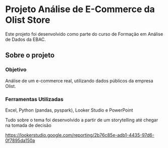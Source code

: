 # Projeto Análise de E-Commerce da Olist Store
Este projeto foi desenvolvido como parte do curso de Formação em Análise de Dados da EBAC.

## Sobre o projeto

### Objetivo

Análise de um e-commerce real, utilizando dados públicos da empresa Olist.

### Ferramentas Utilizadas

Excel, Python (pandas, pyspark), Looker Studio e PowerPoint

Tudo sobre o tema foi desenvolvido a partir de um storytelling até chegar na tomada de decisão

https://lookerstudio.google.com/reporting/2b76c85e-adb1-4435-97d6-0f7895da150a
